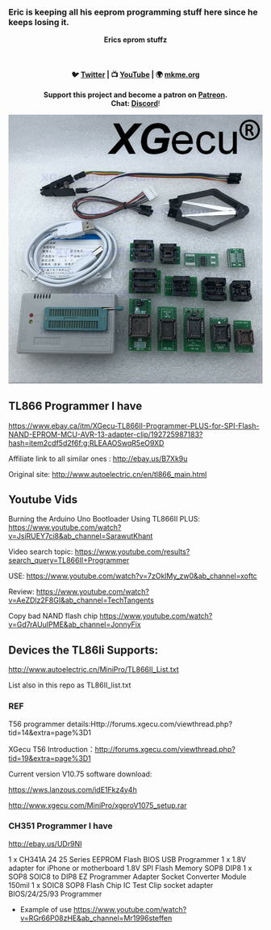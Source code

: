### Eric is keeping all his eeprom programming stuff here since he keeps losing it. 

<p align="center">
<b>Erics eprom stuffz<br>
<br><br>
<br>🐦 <a href="https://twitter.com/mkmeorg">Twitter</a>
| 📺 <a href="https://www.youtube.com/mkmeorg">YouTube</a>
| 🌍 <a href="http://www.mkme.org">mkme.org</a><br>
<br>
Support this project and become a patron on <a href="https://www.patreon.com/EricWilliam">Patreon</a>.<br>
Chat: <a href="https://discord.gg/j9S4Fgv">Discord</a></b>!
</p>
<img src="https://github.com/MKme/eprom/blob/main/ref/s-l1600.jpg" width="700"/>

## TL866 Programmer I have

https://www.ebay.ca/itm/XGecu-TL866II-Programmer-PLUS-for-SPI-Flash-NAND-EPROM-MCU-AVR-13-adapter-clip/192725987183?hash=item2cdf5d2f6f:g:RLEAAOSwqR5eO9XD

Affiliate link to all similar ones : http://ebay.us/B7Xk9u

Original site:  http://www.autoelectric.cn/en/tl866_main.html


## Youtube Vids

Burning the Arduino Uno Bootloader Using TL866II PLUS: https://www.youtube.com/watch?v=JsiRUEY7ci8&ab_channel=SarawutKhant

Video search topic: https://www.youtube.com/results?search_query=TL866II+Programmer

USE: https://www.youtube.com/watch?v=7zOklMy_zw0&ab_channel=xoftc

Review: https://www.youtube.com/watch?v=AeZDlz2F8GI&ab_channel=TechTangents

Copy bad  NAND flash chip https://www.youtube.com/watch?v=Gd7rAUuIPME&ab_channel=JonnyFix 

## Devices the TL86Ii Supports: 

http://www.autoelectric.cn/MiniPro/TL866II_List.txt

List also in this repo as TL86II_list.txt


### REF

T56 programmer details:Http://forums.xgecu.com/viewthread.php?tid=14&extra=page%3D1

XGecu T56  Introduction：http://forums.xgecu.com/viewthread.php?tid=19&extra=page%3D1

Current version V10.75 software download:

https://wws.lanzous.com/idE1Fkz4y4h

http://www.xgecu.com/MiniPro/xgproV1075_setup.rar

### CH351 Programmer I have 

http://ebay.us/UDr9NI

1 x CH341A 24 25 Series EEPROM Flash BIOS USB Programmer
1 x 1.8V adapter for iPhone or motherboard 1.8V SPI Flash Memory
      SOP8 DIP8
1 x SOP8 SOIC8 to DIP8 EZ Programmer Adapter Socket Converter
      Module 150mil
1 x SOIC8 SOP8 Flash Chip IC Test Clip socket adapter
      BIOS/24/25/93 Programmer

- Example of use https://www.youtube.com/watch?v=RGr66P08zHE&ab_channel=Mr1996steffen

